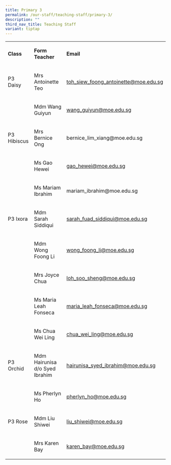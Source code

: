 ```yaml
---
title: Primary 3
permalink: /our-staff/teaching-staff/primary-3/
description: ""
third_nav_title: Teaching Staff
variant: tiptap
---
```

<table style="minWidth: 75px">
<colgroup>
<col>
<col>
<col>
</colgroup>
<tbody>
<tr>
<td rowspan="1" colspan="1">
<p><strong>Class</strong>
</p>
</td>
<td rowspan="1" colspan="1">
<p><strong>Form Teacher</strong>
</p>
</td>
<td rowspan="1" colspan="1">
<p><strong>Email</strong>
</p>
</td>
</tr>
<tr>
<td rowspan="1" colspan="1">
<p>P3 Daisy</p>
</td>
<td rowspan="1" colspan="1">
<p>Mrs Antoinette Teo</p>
</td>
<td rowspan="1" colspan="1">
<p><a href="mailto:toh_siew_foong_antoinette@moe.edu.sg" rel="noopener noreferrer nofollow" target="_blank">toh_siew_foong_antoinette@moe.edu.sg</a>
</p>
</td>
</tr>
<tr>
<td rowspan="1" colspan="1">
<p></p>
</td>
<td rowspan="1" colspan="1">
<p>Mdm Wang Guiyun</p>
</td>
<td rowspan="1" colspan="1">
<p><a href="mailto:wang_guiyun@moe.edu.sg" rel="noopener noreferrer nofollow" target="_blank">wang_guiyun@moe.edu.sg</a>
</p>
</td>
</tr>
<tr>
<td rowspan="1" colspan="1">
<p>P3 Hibiscus</p>
</td>
<td rowspan="1" colspan="1">
<p>Mrs Bernice Ong</p>
</td>
<td rowspan="1" colspan="1">
<p>bernice_lim_xiang@moe.edu.sg</p>
</td>
</tr>
<tr>
<td rowspan="1" colspan="1">
<p></p>
</td>
<td rowspan="1" colspan="1">
<p>Ms Gao Hewei</p>
</td>
<td rowspan="1" colspan="1">
<p><a href="mailto:gao_hewei@moe.edu.sg" rel="noopener noreferrer nofollow" target="_blank">gao_hewei@moe.edu.sg</a>
</p>
</td>
</tr>
<tr>
<td rowspan="1" colspan="1">
<p></p>
</td>
<td rowspan="1" colspan="1">
<p>Ms Mariam Ibrahim</p>
</td>
<td rowspan="1" colspan="1">
<p>mariam_ibrahim@moe.edu.sg</p>
</td>
</tr>
<tr>
<td rowspan="1" colspan="1">
<p>P3 Ixora</p>
</td>
<td rowspan="1" colspan="1">
<p>Mdm Sarah Siddiqui</p>
</td>
<td rowspan="1" colspan="1">
<p><a href="mailto:sarah_fuad_siddiqui@moe.edu.sg" rel="noopener noreferrer nofollow" target="_blank">sarah_fuad_siddiqui@moe.edu.sg</a>
</p>
</td>
</tr>
<tr>
<td rowspan="1" colspan="1">
<p></p>
</td>
<td rowspan="1" colspan="1">
<p>Mdm Wong Foong Li</p>
</td>
<td rowspan="1" colspan="1">
<p><a href="mailto:wong_foong_li@moe.edu.sg" rel="noopener noreferrer nofollow" target="_blank">wong_foong_li@moe.edu.sg</a>
</p>
</td>
</tr>
<tr>
<td rowspan="1" colspan="1">
<p></p>
</td>
<td rowspan="1" colspan="1">
<p>Mrs Joyce Chua</p>
</td>
<td rowspan="1" colspan="1">
<p><a href="mailto:loh_soo_sheng@moe.edu.sg" rel="noopener noreferrer nofollow" target="_blank">loh_soo_sheng@moe.edu.sg</a>
</p>
</td>
</tr>
<tr>
<td rowspan="1" colspan="1">
<p></p>
</td>
<td rowspan="1" colspan="1">
<p>Ms Maria Leah Fonseca</p>
</td>
<td rowspan="1" colspan="1">
<p><a href="mailto:maria_leah_fonseca@moe.edu.sg" rel="noopener noreferrer nofollow" target="_blank">maria_leah_fonseca@moe.edu.sg</a>
</p>
</td>
</tr>
<tr>
<td rowspan="1" colspan="1">
<p></p>
</td>
<td rowspan="1" colspan="1">
<p>Ms Chua Wei Ling</p>
</td>
<td rowspan="1" colspan="1">
<p><a href="mailto:chua_wei_ling@moe.edu.sg" rel="noopener noreferrer nofollow" target="_blank"><u>chua_wei_ling@moe.edu.sg</u></a>
</p>
</td>
</tr>
<tr>
<td rowspan="1" colspan="1">
<p>P3 Orchid</p>
</td>
<td rowspan="1" colspan="1">
<p>Mdm Hairunisa d/o Syed Ibrahim</p>
</td>
<td rowspan="1" colspan="1">
<p><a href="mailto:hairunisa_syed_ibrahim@moe.edu.sg" rel="noopener noreferrer nofollow" target="_blank">hairunisa_syed_ibrahim@moe.edu.sg</a>
</p>
</td>
</tr>
<tr>
<td rowspan="1" colspan="1">
<p></p>
</td>
<td rowspan="1" colspan="1">
<p>Ms Pherlyn Ho</p>
</td>
<td rowspan="1" colspan="1">
<p><a href="mailto:pherlyn_ho@moe.edu.sg" rel="noopener noreferrer nofollow" target="_blank">pherlyn_ho@moe.edu.sg</a>
</p>
</td>
</tr>
<tr>
<td rowspan="1" colspan="1">
<p>P3 Rose</p>
</td>
<td rowspan="1" colspan="1">
<p>Mdm Liu Shiwei</p>
</td>
<td rowspan="1" colspan="1">
<p><a href="mailto:liu_shiwei@moe.edu.sg" rel="noopener noreferrer nofollow" target="_blank">liu_shiwei@moe.edu.sg</a>
</p>
</td>
</tr>
<tr>
<td rowspan="1" colspan="1">
<p></p>
</td>
<td rowspan="1" colspan="1">
<p>Mrs Karen Bay</p>
</td>
<td rowspan="1" colspan="1">
<p><a href="mailto:karen_bay@moe.edu.sg" rel="noopener noreferrer nofollow" target="_blank">karen_bay@moe.edu.sg</a>
</p>
</td>
</tr>
</tbody>
</table>
<p></p>